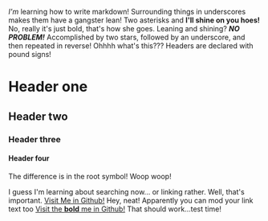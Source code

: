 _I'm_ learning how to write markdown!
Surrounding things in underscores makes them have a gangster lean!
Two asterisks and **I'll shine on you hoes!**
No, really it's just bold, that's how she goes.
Leaning and shining? **_NO PROBLEM!_**
Accomplished by two stars, followed by an underscore, and then repeated in reverse!
Ohhhh what's this???
Headers are declared with pound signs!
# Header one
## Header two
### Header three
#### Header four
The difference is in the root symbol! Woop woop!

I guess I'm learning about searching now... or linking rather. Well, that's important.
[Visit Me in Github!](www.github.com/skak)
Hey, neat!
Apparently you can mod your link text too
[Visit the **bold** me in Github!](www.github.com/skak)
That should work...test time!
